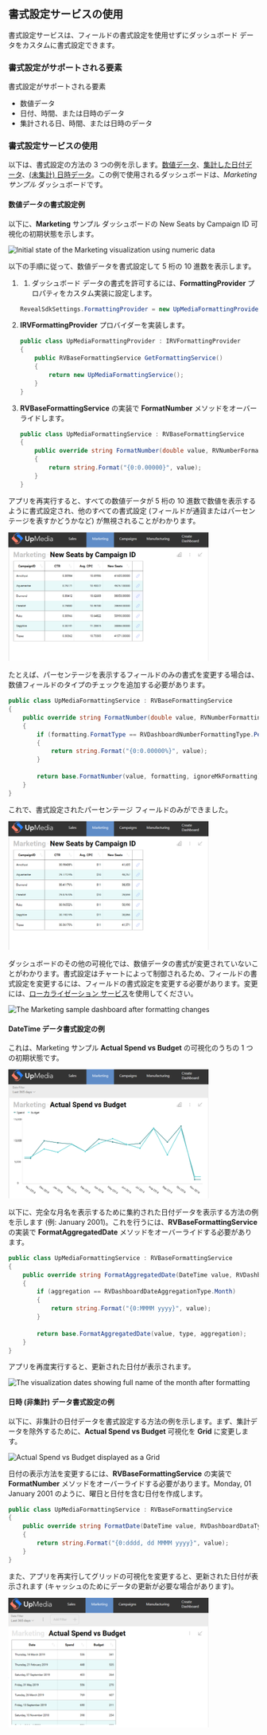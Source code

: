 ## 書式設定サービスの使用

書式設定サービスは、フィールドの書式設定を使用せずにダッシュボード データをカスタムに書式設定できます。

### 書式設定がサポートされる要素

書式設定がサポートされる要素

  - 数値データ
  - 日付、時間、または日時のデータ
  - 集計される日、時間、または日時のデータ

### 書式設定サービスの使用

以下は、書式設定の方法の 3 つの例を示します。[数値データ](#numeric-data)、[集計した日付データ](#aggregated-date-time-data)、[(未集計) 日時データ](#date-time-data)。この例で使用されるダッシュボードは、*Marketing サンプル* ダッシュボードです。

<a name='numeric-data'></a>

#### 数値データの書式設定例

以下に、**Marketing** サンプル ダッシュボードの New Seats by Campaign ID 可視化の初期状態を示します。

![Initial state of the Marketing visualization using numeric
data](images/initial-state-visualization-formatting-numeric-data.png)

以下の手順に従って、数値データを書式設定して 5 桁の 10 進数を表示します。

1.  1. ダッシュボード データの書式を許可するには、**FormattingProvider** プロパティをカスタム実装に設定します。

    ``` csharp
    RevealSdkSettings.FormattingProvider = new UpMediaFormattingProvider();
    ```

2.  **IRVFormattingProvider** プロバイダーを実装します。

    ``` csharp
    public class UpMediaFormattingProvider : IRVFormattingProvider
    {
        public RVBaseFormattingService GetFormattingService()
        {
            return new UpMediaFormattingService();
        }
    }
    ```

3.  **RVBaseFormattingService** の実装で **FormatNumber** メソッドをオーバーライドします。

    ``` csharp
    public class UpMediaFormattingService : RVBaseFormattingService
    {
        public override string FormatNumber(double value, RVNumberFormattingSpec formatting, bool ignoreMkFormatting)
        {
            return string.Format("{0:0.00000}", value);
        }
    }
    ```

アプリを再実行すると、すべての数値データが 5 桁の 10 進数で数値を表示するように書式設定され、他のすべての書式設定 (フィールドが通貨またはパーセンテージを表すかどうかなど) が無視されることがわかります。

<img src="images/result-formatting-numeric-data.png" alt="After formatting all numbers in the visualizations have five decimal digits" width="80%"/>

たとえば、パーセンテージを表示するフィールドのみの書式を変更する場合は、数値フィールドのタイプのチェックを追加する必要があります。

``` csharp
public class UpMediaFormattingService : RVBaseFormattingService
{
    public override string FormatNumber(double value, RVNumberFormattingSpec formatting, bool ignoreMkFormatting)
    {
        if (formatting.FormatType == RVDashboardNumberFormattingType.Percent)
        {
            return string.Format("{0:0.00000%}", value);
        }

        return base.FormatNumber(value, formatting, ignoreMkFormatting);
    }
}
```

これで、書式設定されたパーセンテージ フィールドのみができました。

<img src="images/result-formatting-numeric-data-percentage.png" alt="Only percentage numeric data in the visualization displays five decimal digits" width="80%"/>

ダッシュボードのその他の可視化では、数値データの書式が変更されていないことがわかります。書式設定はチャートによって制御されるため、フィールドの書式設定を変更するには、フィールドの書式設定を変更する必要があります。変更には、[ローカライゼーション サービス](localization-service.html)を使用してください。

![The Marketing sample dashboard after formatting
changes](images/formatting-service-marketing-sample-result.png)

<a name='aggregated-date-time-data'></a>

#### DateTime データ書式設定の例

これは、Marketing サンプル **Actual Spend vs Budget** の可視化のうちの 1 つの初期状態です。

<img src="images/formatting-visualization-aggregated-datetime-initial-state.png" alt="Actual Spend vs Budget initial state" width="80%"/>

以下に、完全な月名を表示するために集約された日付データを表示する方法の例を示します (例: January 2001)。これを行うには、**RVBaseFormattingService** の実装で **FormatAggregatedDate** メソッドをオーバーライドする必要があります。

``` csharp
public class UpMediaFormattingService : RVBaseFormattingService
{
    public override string FormatAggregatedDate(DateTime value, RVDashboardDataType type, RVDashboardDateAggregationType aggregation, RVDateFormattingSpec formatting)
    {
        if (aggregation == RVDashboardDateAggregationType.Month)
        {
            return string.Format("{0:MMMM yyyy}", value);
        }

        return base.FormatAggregatedDate(value, type, aggregation);
    }
}
```

アプリを再度実行すると、更新された日付が表示されます。

![The visualization dates showing full name of the month after
formatting](images/formatting-aggregated-datetime-result.png)

<a name='date-time-data'></a>

#### 日時 (非集計) データ書式設定の例

以下に、非集計の日付データを書式設定する方法の例を示します。まず、集計データを除外するために、**Actual Spend vs Budget** 可視化を **Grid** に変更します。

![Actual Spend vs Budget displayed as a
Grid](images/formatting-non-aggregated-date-grid.png)

日付の表示方法を変更するには、**RVBaseFormattingService** の実装で **FormatNumber** メソッドをオーバーライドする必要があります。Monday, 01 January 2001 のように、曜日と日付を含む日付を作成します。

``` csharp
public class UpMediaFormattingService : RVBaseFormattingService
{
    public override string FormatDate(DateTime value, RVDashboardDataType type, RVDateFormattingSpec formatting, bool localTimeZone)
    {
        return string.Format("{0:dddd, dd MMMM yyyy}", value);
    }
}
```

また、アプリを再実行してグリッドの可視化を変更すると、更新された日付が表示されます (キャッシュのためにデータの更新が必要な場合があります)。

<img src="images/formatting-non-aggregated-date-result.png" alt="Visualization after formatting showing full names of the dates in a grid" width="80%"/>
